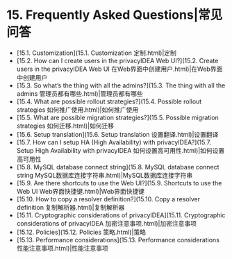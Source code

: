 # 15. Frequently Asked Questions|常见问答

* [15.1. Customization](15.1. Customization 定制.html)|定制
* [15.2. How can I create users in the privacyIDEA Web UI?](15.2. Create users in the privacyIDEA Web UI 在Web界面中创建用户.html)|在Web界面中创建用户
* [15.3. So what’s the thing with all the admins?](15.3. The thing with all the admins 管理员都有哪些.html)|管理员都有哪些
* [15.4. What are possible rollout strategies?](15.4. Possible rollout strategies 如何推广使用.html)|如何推广使用
* [15.5. What are possible migration strategies?](15.5. Possible migration strategies 如何迁移.html)|如何迁移
* [15.6. Setup translation](15.6. Setup translation 设置翻译.html)|设置翻译
* [15.7. How can I setup HA (High Availability) with privacyIDEA?](15.7. Setup High Availability with privacyIDEA 如何设置高可用性.html)|如何设置高可用性
* [15.8. MySQL database connect string](15.8. MySQL database connect string MySQL数据库连接字符串.html)|MySQL数据库连接字符串
* [15.9. Are there shortcuts to use the Web UI?](15.9. Shortcuts to use the Web UI Web界面快捷键.html)|Web界面快捷键
* [15.10. How to copy a resolver definition?](15.10. Copy a resolver definition 复制解析器.html)|复制解析器
* [15.11. Cryptographic considerations of privacyIDEA](15.11. Cryptographic considerations of privacyIDEA 加密注意事项.html)|加密注意事项
* [15.12. Policies](15.12. Policies 策略.html)|策略
* [15.13. Performance considerations](15.13. Performance considerations 性能注意事项.html)|性能注意事项